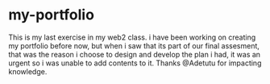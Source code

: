 # my-portfolio
This is my last exercise in my web2 class. 
i have been working on creating my portfolio before now, but when i saw that its part of our final assesment, that was the reason i choose to design and develop the plan i had, it was an urgent 
so i was unable to add contents to it. Thanks @Adetutu for impacting knowledge.
